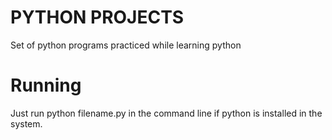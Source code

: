 # PYTHON PROJECTS
Set of python programs practiced while learning python
# Running

Just run python filename.py in the command line if python is installed in the system.

